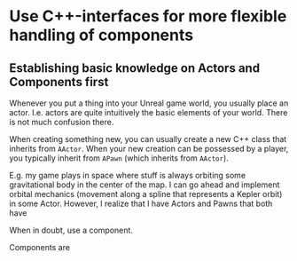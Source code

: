# Use C++-interfaces for more flexible handling of components

## Establishing basic knowledge on Actors and Components first

Whenever you put a thing into your Unreal game world, you usually place an actor.
I.e. actors are quite intuitively the basic elements of your world.
There is not much confusion there.

When creating something new, you can usually create a new C++ class that inherits from `AActor`.
When your new creation can be possessed by a player, you typically inherit from `APawn` (which inherits from `AActor`).

E.g. my game plays in space where stuff is always orbiting some gravitational body in the center of the map.
I can go ahead and implement orbital mechanics (movement along a spline that represents a Kepler orbit) in some Actor.
However, I realize that I have Actors and Pawns that both have 


When in doubt, use a component.

Components are 
